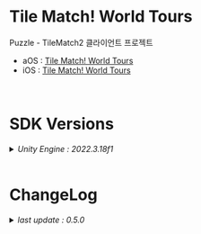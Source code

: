 # Tile Match! World Tours

Puzzle - TileMatch2 클라이언트 프로젝트

+ aOS : [Tile Match! World Tours](https://play.google.com/store/apps/details?id=com.ninetap.bubblepartyshooterpuzzle&gl=US)
+ iOS : [Tile Match! World Tours](https://apps.apple.com/app/id6449579663)

<br>

# SDK Versions
<details>
<summary markdown="span"><em>Unity Engine : 2022.3.18f1</em></summary>
<br>

---
+ UnityPackage Version
   - External Dependency Manager : 1.2.178
   - AppsFlyer : 6.12.22
   - Firebase : 11.6.0
   - Facebook : 16.0.2
   - IronSource : 7.7.0
   - In App Purchasing : 4.10.0

</details>

<br>

# ChangeLog

<details>
<summary markdown="span"><em>last update : 0.5.0</em></summary>
<br>

---
+ 0.0.1
   - Kick Off

</details>
